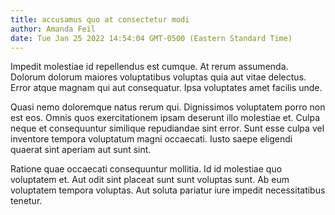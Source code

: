 ```yaml
---
title: accusamus quo at consectetur modi
author: Amanda Feil
date: Tue Jan 25 2022 14:54:04 GMT-0500 (Eastern Standard Time)
---
```

Impedit molestiae id repellendus est cumque. At rerum assumenda. Dolorum dolorum maiores voluptatibus voluptas quia aut vitae delectus. Error atque magnam qui aut consequatur. Ipsa voluptates amet facilis unde.

 Quasi nemo doloremque natus rerum qui. Dignissimos voluptatem porro non est eos. Omnis quos exercitationem ipsam deserunt illo molestiae et. Culpa neque et consequuntur similique repudiandae sint error. Sunt esse culpa vel inventore tempora voluptatum magni occaecati. Iusto saepe eligendi quaerat sint aperiam aut sunt sint.

 Ratione quae occaecati consequuntur mollitia. Id id molestiae quo voluptatem et. Aut odit sint placeat sunt sunt voluptas sunt. Ab eum voluptatem tempora voluptas. Aut soluta pariatur iure impedit necessitatibus tenetur.